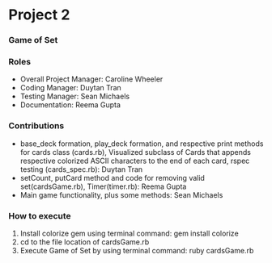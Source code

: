 # Project 2
### Game of Set

### Roles
* Overall Project Manager: Caroline Wheeler
* Coding Manager: Duytan Tran
* Testing Manager: Sean Michaels  
* Documentation: Reema Gupta

### Contributions
* base_deck formation, play_deck formation, and respective print methods for cards class (cards.rb), Visualized subclass of Cards
  that appends respective colorized ASCII characters to the end of each card, rspec testing (cards_spec.rb): Duytan Tran
* setCount, putCard method and code for removing valid set(cardsGame.rb), Timer(timer.rb): Reema Gupta
* Main game functionality, plus some methods: Sean Michaels

### How to execute
1. Install colorize gem using terminal command: gem install colorize
2. cd to the file location of cardsGame.rb
3. Execute Game of Set by using terminal command: ruby cardsGame.rb
